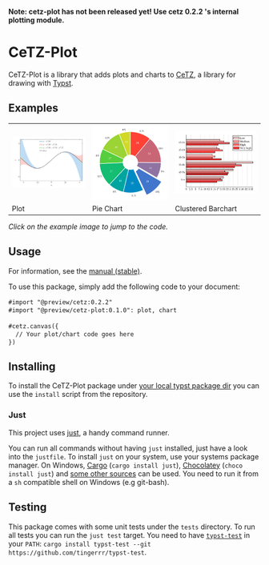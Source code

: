 **Note: cetz-plot has not been released yet! Use cetz 0.2.2 's internal plotting module.**

# CeTZ-Plot

CeTZ-Plot is a library that adds plots and charts to [CeTZ](https://github.com/cetz-package/cetz), a library for drawing with [Typst](https://typst.app).

## Examples
<!-- img width is set so the table gets evenly spaced by GitHubs css -->
<table>
<tr>
  <td>
    <a href="gallery/line.typ">
      <img src="gallery/line.png" width="250px">
    </a>
  </td>
  <td>
    <a href="gallery/piechart.typ">
      <img src="gallery/piechart.png" width="250px">
    </a>
  </td>
  <td>
    <a href="gallery/barchart.typ">
      <img src="gallery/barchart.png" width="250px">
    </a>
  </td>
</tr><tr>
  <td>Plot</td>
  <td>Pie Chart</td>
  <td>Clustered Barchart</td>
</tr>
</table>

*Click on the example image to jump to the code.*


## Usage

For information, see the [manual (stable)](https://github.com/cetz-package/cetz-plot/blob/stable/manual.pdf?raw=true).

To use this package, simply add the following code to your document:
```
#import "@preview/cetz:0.2.2"
#import "@preview/cetz-plot:0.1.0": plot, chart

#cetz.canvas({
  // Your plot/chart code goes here
})
```

## Installing

To install the CeTZ-Plot package under [your local typst package dir](https://github.com/typst/packages?tab=readme-ov-file#local-packages) you can use the `install` script from the repository.

### Just

This project uses [just](https://github.com/casey/just), a handy command runner.

You can run all commands without having `just` installed, just have a look into the `justfile`.
To install `just` on your system, use your systems package manager. On Windows, [Cargo](https://doc.rust-lang.org/cargo/) (`cargo install just`), [Chocolatey](https://chocolatey.org/) (`choco install just`) and [some other sources](https://just.systems/man/en/chapter_4.html) can be used. You need to run it from a `sh` compatible shell on Windows (e.g git-bash).

## Testing

This package comes with some unit tests under the `tests` directory.
To run all tests you can run the `just test` target. You need to have
[`typst-test`](https://github.com/tingerrr/typst-test/) in your `PATH`: `cargo install typst-test --git https://github.com/tingerrr/typst-test`.
